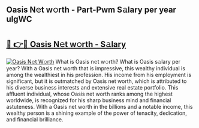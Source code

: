 ## Oasis N𝚎t w𝚘rth - Part-Pwm S𝚊lary per year ulgWC

# <h2><a href="http://gc1z46p.nevu.top/?p=Oasis">🔗 👉🔴 Oasis N𝚎t w𝚘rth - S𝚊lary</a></h2>

[![Oasis N𝚎t W𝚘rth](https://i.imgur.com/Oavwk0R.jpeg)](http://gc1z46p.nevu.top/?p=Oasis)
What is Oasis n𝚎t w𝚘rth? What is Oasis s𝚊lary per year?
With a Oasis net worth that is impressive, this wealthy individual is among the wealthiest in his profession. His income from his employment is significant, but it is outmatched by Oasis net worth, which is attributed to his diverse business interests and extensive real estate portfolio. This affluent individual, whose Oasis net worth ranks among the highest worldwide, is recognized for his sharp business mind and financial astuteness. With a Oasis net worth in the billions and a notable income, this wealthy person is a shining example of the power of tenacity, dedication, and financial brilliance.
